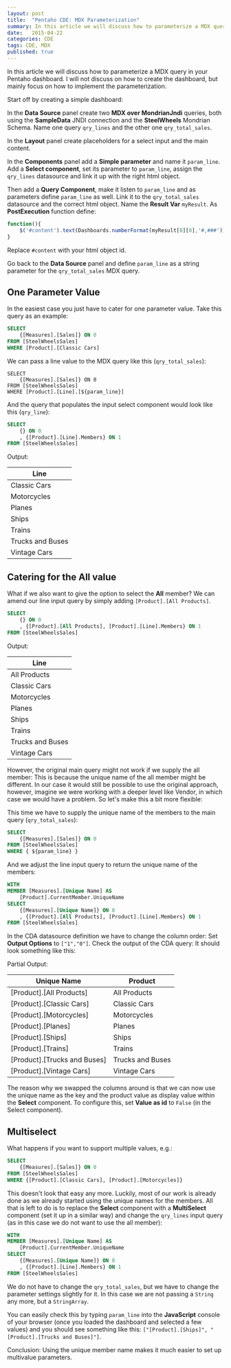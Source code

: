 ```yaml
---
layout: post
title:  "Pentaho CDE: MDX Parameterization"
summary: In this article we will discuss how to parameterize a MDX query in your Pentaho dashboard.
date:   2015-04-22
categories: CDE
tags: CDE, MDX
published: true
---
```


In this article we will discuss how to parameterize a MDX query in your Pentaho dashboard. I will not discuss on how to create the dashboard, but mainly focus on how to implement the parameterization.

Start off by creating a simple dashboard: 

In the **Data Source** panel create two **MDX over MondrianJndi** queries, both using the **SampleData** JNDI connection and the **SteelWheels** Mondrian Schema. Name one query `qry_lines` and the other one `qry_total_sales`.

In the **Layout** panel create placeholders for a select input and the main content.

In the **Components** panel add a **Simple parameter** and name it `param_line`. Add a **Select component**, set its parameter to `param_line`, assign the `qry_lines` datasource and link it up with the right html object.

Then add a **Query Component**, make it listen to `param_line` and as parameters define `param_line` as well. Link it to the `qry_total_sales` datasource and the correct html object. Name the **Result Var** `myResult`. As **PostExecution** function define:

```javascript
function(){
    $('#content').text(Dashboards.numberFormat(myResult[0][0],'#,###'));
} 
```

Replace `#content` with your html object id. 

Go back to the **Data Source** panel and define `param_line` as a string parameter for the `qry_total_sales` MDX query.


## One Parameter Value

In the easiest case you just have to cater for one parameter value. Take this query as an example:

```sql
SELECT
    {[Measures].[Sales]} ON 0
FROM [SteelWheelsSales]
WHERE [Product].[Classic Cars]
```

We can pass a line value to the MDX query like this (`qry_total_sales`):

```
SELECT
    {[Measures].[Sales]} ON 0
FROM [SteelWheelsSales]
WHERE [Product].[Line].[${param_line}]
```

And the query that populates the input select component would look like this (`qry_line`):

```sql
SELECT
    {} ON 0
    , {[Product].[Line].Members} ON 1
FROM [SteelWheelsSales]
```

Output:

Line |
----|
Classic Cars |
Motorcycles |
Planes |
Ships |
Trains |
Trucks and Buses |
Vintage Cars | 

## Catering for the All value

What if we also want to give the option to select the **All** member? We can amend our line input query by simply adding `[Product].[All Products]`. 

```sql
SELECT
    {} ON 0
    , {[Product].[All Products], [Product].[Line].Members} ON 1
FROM [SteelWheelsSales]
```

Output:

Line |
----|
All Products |
Classic Cars |
Motorcycles |
Planes |
Ships |
Trains |
Trucks and Buses |
Vintage Cars | 

However, the original main query might not work if we supply the all member: This is because the unique name of the all member might be different. In our case it would still be possible to use the original approach, however, imagine we were working with a deeper level like Vendor, in which case we would have a problem. So let's make this a bit more flexible:

This time we have to supply the unique name of the members to the main query (`qry_total_sales`):

```sql
SELECT
    {[Measures].[Sales]} ON 0
FROM [SteelWheelsSales]
WHERE { ${param_line} }
```

And we adjust the line input query to return the unique name of the members:

```sql
WITH 
MEMBER [Measures].[Unique Name] AS
    [Product].CurrentMember.UniqueName
SELECT
    {[Measures].[Unique Name]} ON 0
    , {[Product].[All Products], [Product].[Line].Members} ON 1
FROM [SteelWheelsSales]
```

In the CDA datasource definition we have to change the column order: Set **Output Options** to `["1","0"]`. Check the output of the CDA query: It should look something like this:

Partial Output:

Unique Name | Product
----|----
[Product].[All Products] | All Products
[Product].[Classic Cars] | Classic Cars
[Product].[Motorcycles] | Motorcycles
[Product].[Planes] | Planes
[Product].[Ships] | Ships
[Product].[Trains] | Trains
[Product].[Trucks and Buses] | Trucks and Buses
[Product].[Vintage Cars] | Vintage Cars

The reason why we swapped the columns around is that we can now use the unique name as the key and the product value as display value within the **Select** component. To configure this, set **Value as id** to `False` (in the Select component).

## Multiselect

What happens if you want to support multiple values, e.g.:

```sql
SELECT
    {[Measures].[Sales]} ON 0
FROM [SteelWheelsSales]
WHERE {[Product].[Classic Cars], [Product].[Motorcycles]}
```

This doesn't look that easy any more. Luckily, most of our work is already done as we already started using the unique names for the members. All that is left to do is to replace the **Select** component with a **MultiSelect** component (set it up in a similar way) and change the `qry_lines` input query (as in this case we do not want to use the all member):

```sql
WITH 
MEMBER [Measures].[Unique Name] AS
    [Product].CurrentMember.UniqueName
SELECT
    {[Measures].[Unique Name]} ON 0
    , {[Product].[Line].Members} ON 1
FROM [SteelWheelsSales]
```

We do not have to change the `qry_total_sales`, but we have to change the parameter settings slightly for it. In this case we are not passing a `String` any more, but a `StringArray`.

You can easily check this by typing `param_line` into the **JavaScript** console of your browser (once you loaded the dashboard and selected a few values) and you should see something like this: `["[Product].[Ships]", "[Product].[Trucks and Buses]"]`.

Conclusion: Using the unique member name makes it much easier to set up multivalue parameters.
